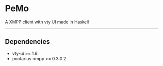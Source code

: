 PeMo
====

A XMPP client with vty UI made in Haskell

***

## Dependencies

* vty-ui >= 1.6
* pontarius-xmpp >= 0.3.0.2
